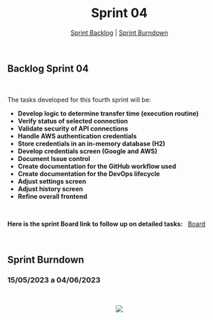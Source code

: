 
<h1 align="center">Sprint 04</h1>

<p align="center">
 <a href="#backlog-sprint-04">Sprint Backlog</a> |  <a href="#sprint-burndown">Sprint Burndown</a>
</p>

<br>

## Backlog Sprint 04
<br>

The tasks developed for this fourth sprint will be:


- **Develop logic to determine transfer time (execution routine)**
- **Verify status of selected connection**
- **Validate security of API connections**
- **Handle AWS authentication credentials**
- **Store credentials in an in-memory database (H2)**
- **Develop credentials screen (Google and AWS)**
- **Document Issue control**
- **Create documentation for the GitHub workflow used**
- **Create documentation for the DevOps lifecycle**
- **Adjust settings screen**
- **Adjust history screen**
- **Refine overall frontend**
    
<br>
 
**Here is the sprint Board link to follow up on detailed tasks:** &nbsp; [Board](https://github.com/orgs/PhatomFatec/projects/5/views/1) 

<br>

## Sprint Burndown
### 15/05/2023 a 04/06/2023
<br>

<p align="center"> 
<img src="https://media.discordapp.net/attachments/870416846338273280/1115000050653872148/image.png?width=1000&height=618"/> <br>
</p> 

<br>
